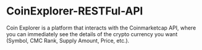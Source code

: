 # CoinExplorer-RESTFul-API
Coin Explorer is a platform that interacts with the Coinmarketcap API, where you can immediately see the details of the crypto currency you want (Symbol, CMC Rank, Supply Amount, Price, etc.).